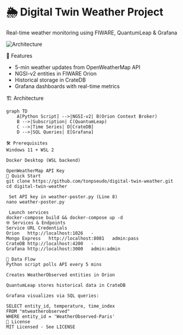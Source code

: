 # 🌦 Digital Twin Weather Project  
Real-time weather monitoring using FIWARE, QuantumLeap & Grafana  

![Architecture](https://github.com/user-attachments/assets/2464ea09-affe-4454-bf6c-aa3b4f04f4ba)


 🌟 Features
- 5-min weather updates from OpenWeatherMap API
- NGSI-v2 entities in FIWARE Orion
- Historical storage in CrateDB
- Grafana dashboards with real-time metrics

 🏗 Architecture
```mermaid
graph TD
    A[Python Script] -->|NGSI-v2| B(Orion Context Broker)
    B -->|Subscription| C(QuantumLeap)
    C -->|Time Series| D[CrateDB]
    D -->|SQL Queries| E[Grafana]

🛠 Prerequisites
Windows 11 + WSL 2

Docker Desktop (WSL backend)

OpenWeatherMap API Key
🚀 Quick Start
git clone https://github.com/tonpseudo/digital-twin-weather.git
cd digital-twin-weather

 Set API key in weather-poster.py (Line 8)
nano weather-poster.py

 Launch services
docker-compose build && docker-compose up -d
🌐 Services & Endpoints
Service	URL	Credentials
Orion	http://localhost:1026	-
Mongo Express	http://localhost:8081	admin:pass
CrateDB	http://localhost:4200	-
Grafana	http://localhost:3000	admin:admin

🔄 Data Flow
Python script polls API every 5 mins

Creates WeatherObserved entities in Orion

QuantumLeap stores historical data in CrateDB

Grafana visualizes via SQL queries:

SELECT entity_id, temperature, time_index 
FROM "mtweatherobserved" 
WHERE entity_id = 'WeatherObserved-Paris'
📜 License
MIT Licensed - See LICENSE

